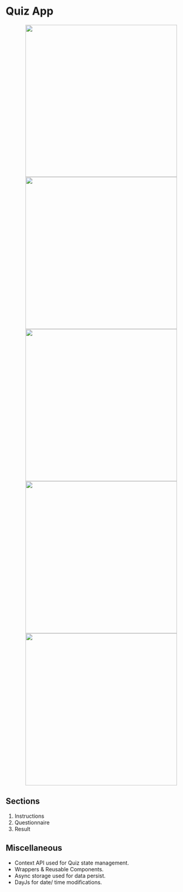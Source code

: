 # Quiz App

<div align="center" style="display: inline_block">
  <img height="400em" src="https://github.com/MrAbhinavMahajan/Quiz/assets/98639822/3a5a8db7-2ba3-4814-8b5b-56a14353cb83">
  <img height="400em" src="https://github.com/MrAbhinavMahajan/Quiz/assets/98639822/5191d07d-9f09-40ee-aa87-5f0fbe1e7b67">
  <img height="400em" src="https://github.com/MrAbhinavMahajan/Quiz/assets/98639822/6afbccdb-6b7a-430f-a613-b00b57d0abb3">
  <img height="400em" src="https://github.com/MrAbhinavMahajan/Quiz/assets/98639822/9773cb30-be84-42d4-924a-c6c10836dcb3">
  <img height="400em" src="https://github.com/MrAbhinavMahajan/Quiz/assets/98639822/68d3a613-fb48-4374-be1b-a27b58da3588">
</div>

## Sections

1. Instructions
2. Questionnaire
3. Result

## Miscellaneous

- Context API used for Quiz state management.
- Wrappers & Reusable Components.
- Async storage used for data persist.
- DayJs for date/ time modifications.
